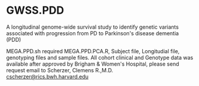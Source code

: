 # GWSS.PDD
A longitudinal genome-wide survival study to identify genetic variants associated with progression from PD to Parkinson's disease dementia (PDD)

MEGA.PPD.sh required MEGA.PPD.PCA.R, Subject file, Longitudial file, genotyping files and sample files.
All cohort clinical and Genotype data was available after approved by Brigham & Women's Hospital, please send request email to Scherzer, Clemens R.,M.D. <cscherzer@rics.bwh.harvard.edu>
